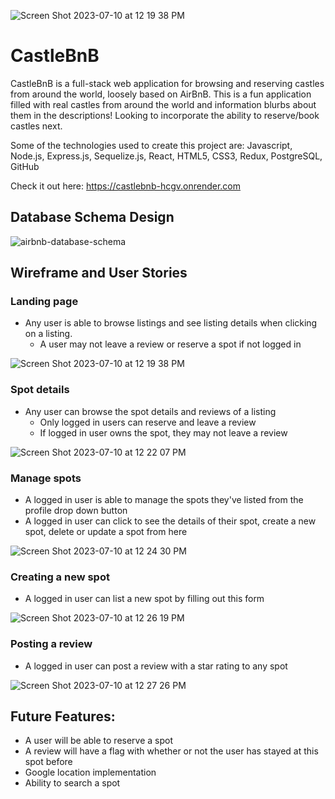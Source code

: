 ![Screen Shot 2023-07-10 at 12 19 38 PM](https://github.com/jgodfrey324/CastleBnB/assets/122331146/f0ce7d6b-a369-43c7-a6e4-58030f842e58)<!--!!START SILENT -->
# CastleBnB
<!--!!END -->
<!--!!ADD -->
<!-- # `<name of application here>` -->
<!--!!END_ADD -->
CastleBnB is a full-stack web application for browsing and reserving castles from around the world, loosely based on AirBnB. This is a fun application filled with real castles from around the world and information blurbs about them in the descriptions!
Looking to incorporate the ability to reserve/book castles next.

Some of the technologies used to create this project are: Javascript, Node.js, Express.js, Sequelize.js, React, HTML5, CSS3, Redux, PostgreSQL, GitHub

Check it out here: https://castlebnb-hcgv.onrender.com

## Database Schema Design

<!--!!START SILENT -->
![airbnb-database-schema]

[airbnb-database-schema]: https://appacademy-open-assets.s3.us-west-1.amazonaws.com/Modular-Curriculum/content/week-12/airbnb-db-schema.png
[airbnb-db-diagram-info]: https://appacademy-open-assets.s3.us-west-1.amazonaws.com/Modular-Curriculum/content/week-12/airbnb-db-diagram-info.txt
<!--!!END -->
<!--!!ADD -->
<!-- `<insert database schema design here>` -->
<!--!!END_ADD -->


## Wireframe and User Stories

### Landing page
* Any user is able to browse listings and see listing details when clicking on a listing.
  * A user may not leave a review or reserve a spot if not logged in
 
![Screen Shot 2023-07-10 at 12 19 38 PM](https://github.com/jgodfrey324/CastleBnB/assets/122331146/dbd2550a-61e2-4f93-b087-8d924cc955a3)

### Spot details
* Any user can browse the spot details and reviews of a listing
  * Only logged in users can reserve and leave a review
  * If logged in user owns the spot, they may not leave a review
 
![Screen Shot 2023-07-10 at 12 22 07 PM](https://github.com/jgodfrey324/CastleBnB/assets/122331146/f9b60c89-e485-424c-b4aa-b021773accd5)

### Manage spots
* A logged in user is able to manage the spots they've listed from the profile drop down button
* A logged in user can click to see the details of their spot, create a new spot, delete or update a spot from here

![Screen Shot 2023-07-10 at 12 24 30 PM](https://github.com/jgodfrey324/CastleBnB/assets/122331146/7c3118e4-ea6b-47a5-a38a-b11c8967e955)

### Creating a new spot
* A logged in user can list a new spot by filling out this form

![Screen Shot 2023-07-10 at 12 26 19 PM](https://github.com/jgodfrey324/CastleBnB/assets/122331146/6052cdb9-edca-463a-8f51-dd22da2d52de)

### Posting a review
* A logged in user can post a review with a star rating to any spot

![Screen Shot 2023-07-10 at 12 27 26 PM](https://github.com/jgodfrey324/CastleBnB/assets/122331146/04f211ed-f43c-4cb0-8da8-132b803a376c)


## Future Features:
* A user will be able to reserve a spot
* A review will have a flag with whether or not the user has stayed at this spot before
* Google location implementation
* Ability to search a spot
